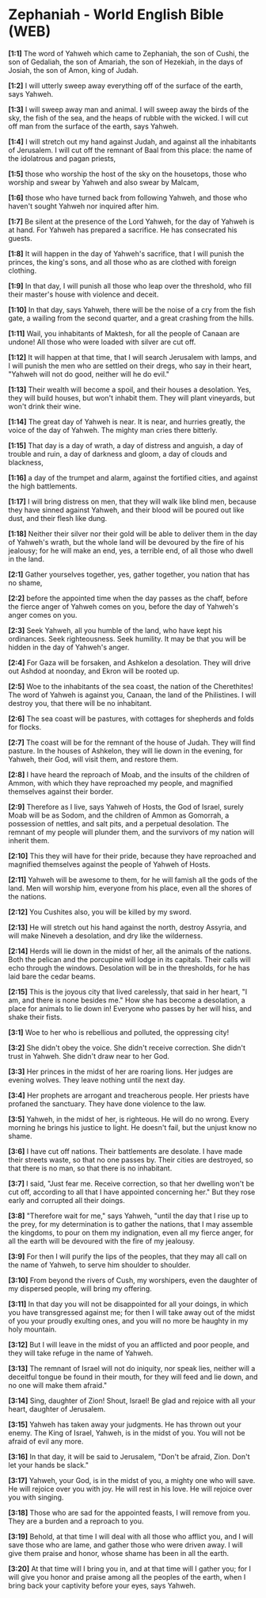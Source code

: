 # Zephaniah - World English Bible (WEB)

**[1:1]** The word of Yahweh which came to Zephaniah, the son of Cushi, the son of Gedaliah, the son of Amariah, the son of Hezekiah, in the days of Josiah, the son of Amon, king of Judah.

**[1:2]** I will utterly sweep away everything off of the surface of the earth, says Yahweh.

**[1:3]** I will sweep away man and animal. I will sweep away the birds of the sky, the fish of the sea, and the heaps of rubble with the wicked. I will cut off man from the surface of the earth, says Yahweh.

**[1:4]** I will stretch out my hand against Judah, and against all the inhabitants of Jerusalem. I will cut off the remnant of Baal from this place: the name of the idolatrous and pagan priests,

**[1:5]** those who worship the host of the sky on the housetops, those who worship and swear by Yahweh and also swear by Malcam,

**[1:6]** those who have turned back from following Yahweh, and those who haven't sought Yahweh nor inquired after him.

**[1:7]** Be silent at the presence of the Lord Yahweh, for the day of Yahweh is at hand. For Yahweh has prepared a sacrifice. He has consecrated his guests.

**[1:8]** It will happen in the day of Yahweh's sacrifice, that I will punish the princes, the king's sons, and all those who as are clothed with foreign clothing.

**[1:9]** In that day, I will punish all those who leap over the threshold, who fill their master's house with violence and deceit.

**[1:10]** In that day, says Yahweh, there will be the noise of a cry from the fish gate, a wailing from the second quarter, and a great crashing from the hills.

**[1:11]** Wail, you inhabitants of Maktesh, for all the people of Canaan are undone! All those who were loaded with silver are cut off.

**[1:12]** It will happen at that time, that I will search Jerusalem with lamps, and I will punish the men who are settled on their dregs, who say in their heart, "Yahweh will not do good, neither will he do evil."

**[1:13]** Their wealth will become a spoil, and their houses a desolation. Yes, they will build houses, but won't inhabit them. They will plant vineyards, but won't drink their wine.

**[1:14]** The great day of Yahweh is near. It is near, and hurries greatly, the voice of the day of Yahweh. The mighty man cries there bitterly.

**[1:15]** That day is a day of wrath, a day of distress and anguish, a day of trouble and ruin, a day of darkness and gloom, a day of clouds and blackness,

**[1:16]** a day of the trumpet and alarm, against the fortified cities, and against the high battlements.

**[1:17]** I will bring distress on men, that they will walk like blind men, because they have sinned against Yahweh, and their blood will be poured out like dust, and their flesh like dung.

**[1:18]** Neither their silver nor their gold will be able to deliver them in the day of Yahweh's wrath, but the whole land will be devoured by the fire of his jealousy; for he will make an end, yes, a terrible end, of all those who dwell in the land.

**[2:1]** Gather yourselves together, yes, gather together, you nation that has no shame,

**[2:2]** before the appointed time when the day passes as the chaff, before the fierce anger of Yahweh comes on you, before the day of Yahweh's anger comes on you.

**[2:3]** Seek Yahweh, all you humble of the land, who have kept his ordinances. Seek righteousness. Seek humility. It may be that you will be hidden in the day of Yahweh's anger.

**[2:4]** For Gaza will be forsaken, and Ashkelon a desolation. They will drive out Ashdod at noonday, and Ekron will be rooted up.

**[2:5]** Woe to the inhabitants of the sea coast, the nation of the Cherethites! The word of Yahweh is against you, Canaan, the land of the Philistines. I will destroy you, that there will be no inhabitant.

**[2:6]** The sea coast will be pastures, with cottages for shepherds and folds for flocks.

**[2:7]** The coast will be for the remnant of the house of Judah. They will find pasture. In the houses of Ashkelon, they will lie down in the evening, for Yahweh, their God, will visit them, and restore them.

**[2:8]** I have heard the reproach of Moab, and the insults of the children of Ammon, with which they have reproached my people, and magnified themselves against their border.

**[2:9]** Therefore as I live, says Yahweh of Hosts, the God of Israel, surely Moab will be as Sodom, and the children of Ammon as Gomorrah, a possession of nettles, and salt pits, and a perpetual desolation. The remnant of my people will plunder them, and the survivors of my nation will inherit them.

**[2:10]** This they will have for their pride, because they have reproached and magnified themselves against the people of Yahweh of Hosts.

**[2:11]** Yahweh will be awesome to them, for he will famish all the gods of the land. Men will worship him, everyone from his place, even all the shores of the nations.

**[2:12]** You Cushites also, you will be killed by my sword.

**[2:13]** He will stretch out his hand against the north, destroy Assyria, and will make Nineveh a desolation, and dry like the wilderness.

**[2:14]** Herds will lie down in the midst of her, all the animals of the nations. Both the pelican and the porcupine will lodge in its capitals. Their calls will echo through the windows. Desolation will be in the thresholds, for he has laid bare the cedar beams.

**[2:15]** This is the joyous city that lived carelessly, that said in her heart, "I am, and there is none besides me." How she has become a desolation, a place for animals to lie down in! Everyone who passes by her will hiss, and shake their fists.

**[3:1]** Woe to her who is rebellious and polluted, the oppressing city!

**[3:2]** She didn't obey the voice. She didn't receive correction. She didn't trust in Yahweh. She didn't draw near to her God.

**[3:3]** Her princes in the midst of her are roaring lions. Her judges are evening wolves. They leave nothing until the next day.

**[3:4]** Her prophets are arrogant and treacherous people. Her priests have profaned the sanctuary. They have done violence to the law.

**[3:5]** Yahweh, in the midst of her, is righteous. He will do no wrong. Every morning he brings his justice to light. He doesn't fail, but the unjust know no shame.

**[3:6]** I have cut off nations. Their battlements are desolate. I have made their streets waste, so that no one passes by. Their cities are destroyed, so that there is no man, so that there is no inhabitant.

**[3:7]** I said, "Just fear me. Receive correction, so that her dwelling won't be cut off, according to all that I have appointed concerning her." But they rose early and corrupted all their doings.

**[3:8]** "Therefore wait for me," says Yahweh, "until the day that I rise up to the prey, for my determination is to gather the nations, that I may assemble the kingdoms, to pour on them my indignation, even all my fierce anger, for all the earth will be devoured with the fire of my jealousy.

**[3:9]** For then I will purify the lips of the peoples, that they may all call on the name of Yahweh, to serve him shoulder to shoulder.

**[3:10]** From beyond the rivers of Cush, my worshipers, even the daughter of my dispersed people, will bring my offering.

**[3:11]** In that day you will not be disappointed for all your doings, in which you have transgressed against me; for then I will take away out of the midst of you your proudly exulting ones, and you will no more be haughty in my holy mountain.

**[3:12]** But I will leave in the midst of you an afflicted and poor people, and they will take refuge in the name of Yahweh.

**[3:13]** The remnant of Israel will not do iniquity, nor speak lies, neither will a deceitful tongue be found in their mouth, for they will feed and lie down, and no one will make them afraid."

**[3:14]** Sing, daughter of Zion! Shout, Israel! Be glad and rejoice with all your heart, daughter of Jerusalem.

**[3:15]** Yahweh has taken away your judgments. He has thrown out your enemy. The King of Israel, Yahweh, is in the midst of you. You will not be afraid of evil any more.

**[3:16]** In that day, it will be said to Jerusalem, "Don't be afraid, Zion. Don't let your hands be slack."

**[3:17]** Yahweh, your God, is in the midst of you, a mighty one who will save. He will rejoice over you with joy. He will rest in his love. He will rejoice over you with singing.

**[3:18]** Those who are sad for the appointed feasts, I will remove from you. They are a burden and a reproach to you.

**[3:19]** Behold, at that time I will deal with all those who afflict you, and I will save those who are lame, and gather those who were driven away. I will give them praise and honor, whose shame has been in all the earth.

**[3:20]** At that time will I bring you in, and at that time will I gather you; for I will give you honor and praise among all the peoples of the earth, when I bring back your captivity before your eyes, says Yahweh.

